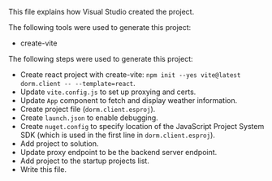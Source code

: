 This file explains how Visual Studio created the project.

The following tools were used to generate this project:
- create-vite

The following steps were used to generate this project:
- Create react project with create-vite: `npm init --yes vite@latest dorm.client -- --template=react`.
- Update `vite.config.js` to set up proxying and certs.
- Update `App` component to fetch and display weather information.
- Create project file (`dorm.client.esproj`).
- Create `launch.json` to enable debugging.
- Create `nuget.config` to specify location of the JavaScript Project System SDK (which is used in the first line in `dorm.client.esproj`).
- Add project to solution.
- Update proxy endpoint to be the backend server endpoint.
- Add project to the startup projects list.
- Write this file.
